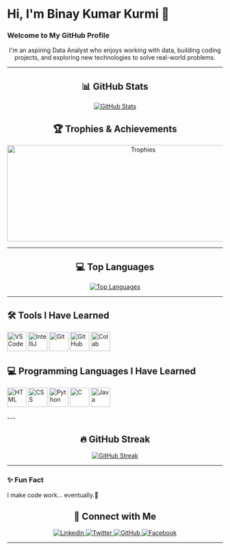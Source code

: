 <!-- Introduction -->
# Hi, I'm Binay Kumar Kurmi 👋

### Welcome to My GitHub Profile
<p align="center">
I'm an aspiring Data Analyst who enjoys working with data, building coding projects, and exploring new technologies to solve real-world problems.
</p>

---

<!-- GitHub Stats -->
<h2 align="center">📊 GitHub Stats</h2>
<p align="center">
  <a href="https://awesome-github-stats.azurewebsites.net/index.html??cardType=level-alternate&theme=radical&preferLogin=false">
    <img alt="GitHub Stats" src="https://awesome-github-stats.azurewebsites.net/user-stats/Binaykumar12?cardType=level-alternate&theme=radical&preferLogin=false" />
  </a>
</p>

<h2 align="center">🏆 Trophies & Achievements</h2>
<p align="center">
  <a href="https://github.com/ryo-ma/github-profile-trophy">
    <img src="https://github-profile-trophy.vercel.app/?theme=dark_lover&username=Binaykumar12" alt="Trophies" height="225px" width="620px"/>
  </a>
</p>


---

<!-- Most Used Languages -->
<h2 align="center">💻 Top Languages</h2>
<p align="center">
  <a href="https://github.com/BinayKumar12/github-readme-stats">
    <img src="https://github-readme-stats.vercel.app/api/top-langs/?username=BinayKumar12&layout=donut-vertical" alt="Top Languages" />
  </a>
</p>

---

<!-- Tools -->
<h2 align="left">🛠️ Tools I Have Learned</h2>
<p align="left">
   <img src="https://cdn.jsdelivr.net/gh/devicons/devicon/icons/vscode/vscode-original.svg" alt="VSCode" width="45" height="45"/>
  <img src="https://cdn.jsdelivr.net/gh/devicons/devicon/icons/intellij/intellij-original.svg" alt="IntelliJ" width="45" height="45"/>
  <img src="https://cdn.jsdelivr.net/gh/devicons/devicon/icons/git/git-original.svg" alt="Git" width="45" height="45"/>
  <img src="https://cdn.jsdelivr.net/gh/devicons/devicon/icons/github/github-original.svg" alt="GitHub" width="45" height="45"/>
  <img src="https://cdn.jsdelivr.net/gh/devicons/devicon/icons/googlecolab/googlecolab-original.svg" alt="Colab" width="45" height="45"/>
</p>

<!-- Programming Languages -->
<h2 align="left">💻 Programming Languages I Have Learned</h2>
<p align="left">
  <img src="https://cdn.jsdelivr.net/gh/devicons/devicon/icons/html5/html5-original.svg" alt="HTML" width="45" height="45"/>
  <img src="https://cdn.jsdelivr.net/gh/devicons/devicon/icons/css3/css3-original.svg" alt="CSS" width="45" height="45"/>
  <img src="https://cdn.jsdelivr.net/gh/devicons/devicon/icons/python/python-original.svg" alt="Python" width="45" height="45"/>
  <img src="https://cdn.jsdelivr.net/gh/devicons/devicon/icons/c/c-original.svg" alt="C" width="45" height="45"/>
  <img src="https://cdn.jsdelivr.net/gh/devicons/devicon/icons/java/java-original.svg" alt="Java" width="45" height="45"/>
</p>
---

<h2 align="center">🔥 GitHub Streak</h2>
<p align="center">
  <a href="https://git.io/streak-stats">
    <img src="https://github-readme-streak-stats.herokuapp.com/?user=BinayKumar12&theme=dark" alt="GitHub Streak" />
  </a>
</p>

---

### ✨ Fun Fact
I make code work… eventually.🤪

<!-- Connect with me -->
<h2 align="center">🤝 Connect with Me</h2>
<p align="center">
  <a href="https://www.linkedin.com/in/binay-kumar-kurmi-b06429293/">
    <img src="https://img.icons8.com/fluent/48/000000/linkedin.png" alt="LinkedIn"/>
  </a>
  <a href="https://x.com/KumarBinay25823">
    <img src="https://img.icons8.com/fluent/48/000000/twitter.png" alt="Twitter"/>
  </a>
  <a href="https://github.com/BinayKumar12">
    <img src="https://img.icons8.com/fluent/48/000000/github.png" alt="GitHub"/>
  </a>
  <a href="https://www.facebook.com/profile.php?id=100054903687163">
    <img src="https://img.icons8.com/fluent/48/000000/facebook-new.png" alt="Facebook"/>
  </a>
</p>

---
